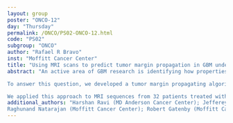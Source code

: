 ```yaml
---
layout: group
poster: "ONCO-12"
day: "Thursday"
permalink: /ONCO/PS02-ONCO-12.html
code: "PS02"
subgroup: "ONCO"
author: "Rafael R Bravo"
inst: "Moffitt Cancer Center"
title: "Using MRI scans to predict tumor margin propagation in GBM under immunotherapy"
abstract: "An active area of GBM research is identifying how properties of the brain tissue around the tumor as detected by MRI impact tumor growth and treatment response. Such information could be useful in determining surgical margins and optimizing patient specific treatment selection.

To answer this question, we developed a tumor margin propagating algorithm in which the margin growth or shrinking rate can be locally accelerated or slowed according to T1, T1-post, T2, ADC, and FLAIR scan values. We measured how well the growing/shrinking tumor margin starting from a patient scan overlaps with the tumor margin from the subsequent patient scan with these local rate adjustments.

We applied this approach to MRI sequences from 32 patients treated with hypofractionated stereotactic radiotherapy, bevacizumab and pembrolizumab at Moffitt Cancer Center. We found that the tumors tend have affinity for high-FLAIR regions in most cases, and that tumors that are growing tend to have affinity for high-T1 regions, and tumors that are shrinking tend to avoid high-T1 regions. Once our findings from this project are fully developed, they may assist future modeling efforts to predict tumor proliferation and response to immunotherapy in GBM."
additional_authors: "Harshan Ravi (MD Anderson Cancer Center); Jefferey West (Moffitt Cancer Center); Mark Robertson-Tessi (Moffitt Cancer Center); 
Raghunand Natarajan (Moffitt Cancer Center); Robert Gatenby (Moffitt Cancer Center); Alexander Anderson (Moffitt Cancer Center)"
---
```

